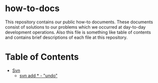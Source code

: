 # how-to-docs

This repository contains our public how-to documents. These documents consist of solutions to our problems which we occurred at day-to-day development operations. Also this file is something like table of contents and contains brief descriptions of each file at this repository.

# Table of Contents
*   [Svn ](#ast)
    *   [svn add * - "undo"](tree/master/svn/svn_problem_solved.md)
